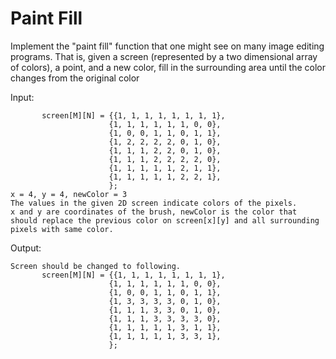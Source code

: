 # Paint Fill
Implement the "paint fill" function that one might see on many image editing programs. That is, given a screen (represented by a two dimensional array of colors), a point, and a new color, fill in the surrounding area until the color changes from the original color

Input:
```
       screen[M][N] = {{1, 1, 1, 1, 1, 1, 1, 1},
                      {1, 1, 1, 1, 1, 1, 0, 0},
                      {1, 0, 0, 1, 1, 0, 1, 1},
                      {1, 2, 2, 2, 2, 0, 1, 0},
                      {1, 1, 1, 2, 2, 0, 1, 0},
                      {1, 1, 1, 2, 2, 2, 2, 0},
                      {1, 1, 1, 1, 1, 2, 1, 1},
                      {1, 1, 1, 1, 1, 2, 2, 1},
                      };
x = 4, y = 4, newColor = 3
The values in the given 2D screen indicate colors of the pixels.
x and y are coordinates of the brush, newColor is the color that
should replace the previous color on screen[x][y] and all surrounding
pixels with same color.
```
Output:
```
Screen should be changed to following.
       screen[M][N] = {{1, 1, 1, 1, 1, 1, 1, 1},
                      {1, 1, 1, 1, 1, 1, 0, 0},
                      {1, 0, 0, 1, 1, 0, 1, 1},
                      {1, 3, 3, 3, 3, 0, 1, 0},
                      {1, 1, 1, 3, 3, 0, 1, 0},
                      {1, 1, 1, 3, 3, 3, 3, 0},
                      {1, 1, 1, 1, 1, 3, 1, 1},
                      {1, 1, 1, 1, 1, 3, 3, 1},
                      };
```
